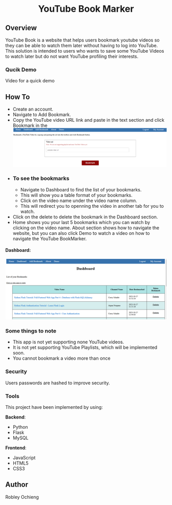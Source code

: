 # <div align="center"> YouTube Book Marker </div>

## Overview

YouTube Book is a website that helps users bookmark youtube videos so they can
be able to watch them later without having to log into YouTube.
This solution is intended to users who wants to save some YouTube Videos to
watch later but do not want YouTube profiling their interests.
### Qucik Demo
Video for a quick demo
## How To
- Create an account.
- Navigate to Add Bookmark.
- Copy the YouTube video URL link and paste in the text section and click Bookmark in the
![Add Bookmark](YoutubeBookMark/static/images/bookmark.PNG)
- ### To see the bookmarks
    - Navigate to Dashboard to find the list of your bookmarks.
    - This will show you a table format of your bookmarks.
    - Click on the video name under the video name column.
    - This will redirect you to openning the video in another tab for
    you to watch.
- Click on the delete to delete the bookmark in the Dashboard section.
- Home shows you your last 5 bookmarks which you can watch by clicking on the video name.
About section shows how to navigate the website, but you can also
click Demo to watch a video on how to navigate the YouTube BookMarker.

#### Dashboard:
![Dashboard](YoutubeBookMark/static/images/dashboard.PNG)

### **Some things to note**
- This app is not yet supporting none YouTube videos.
- It is not yet supporting YouTube Playlists, which will be implemented soon.
- You cannot bookmark a video more than once

### Security
Users passwords are hashed to improve security.


### Tools
This project have been implemented by using:

**Backend**:
- Python
- Flask
- MySQL

**Frontend**:
- JavaScript
- HTML5
- CSS3



## Author
Robley Ochieng